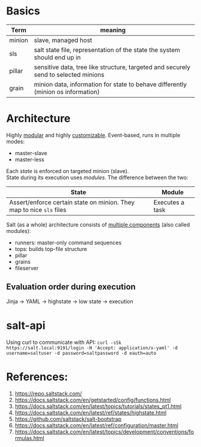 # Basics
| Term | meaning |
|------|---------|
| minion | slave, managed host |
| sls | salt state file, representation of the state the system should end up in |
| pillar | sensitive data, tree like structure, targeted and securely send to selected minions |
| grain | minion data, information for state to behave differently (minion os information) |

# Architecture
Highly [modular](https://docs.saltstack.com/en/latest/ref/index.html) and highly [customizable](https://docs.saltstack.com/en/latest/ref/modules/).
Event-based, runs in multiple modes: 
* master-slave
* master-less

Each _state_ is enforced on targeted minion (slave).  
State during its execution uses _modules_. The difference between the two:

| State | Module |
|-|-|
| Assert/enforce certain state on minion. They map to nice `sls` files | Executes a task |

Salt (as a whole) architecture consists of [multiple components](https://docs.saltstack.com/en/latest/topics/development/modular_systems.html) (also called modules):
 * runners: master-only command sequences
 * tops: builds top-file structure
 * pillar
 * grains
 * fileserver

## Evaluation order during execution
Jinja -> YAML -> highstate -> low state -> execution

# salt-api
Using curl to communicate with API: `curl -sSk https://salt.local:9191/login -H 'Accept: application/x-yaml' -d username=saltuser -d password=saltpassword -d eauth=auto`

# References:
1. https://repo.saltstack.com/
2. https://docs.saltstack.com/en/getstarted/config/functions.html
3. https://docs.saltstack.com/en/latest/topics/tutorials/states_pt1.html
4. https://docs.saltstack.com/en/latest/ref/states/highstate.html
5. https://github.com/saltstack/salt-bootstrap
6. https://docs.saltstack.com/en/latest/ref/configuration/master.html
7. https://docs.saltstack.com/en/latest/topics/development/conventions/formulas.html